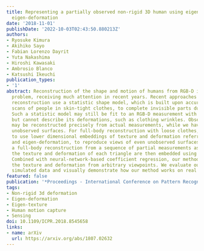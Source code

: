 ```yaml
---
title: Representing a partially observed non-rigid 3D human using eigen-texture and
  eigen-deformation
date: '2018-11-01'
publishDate: '2022-10-03T02:43:50.880213Z'
authors:
- Ryosuke Kimura
- Akihiko Sayo
- Fabian Lorenzo Dayrit
- Yuta Nakashima
- Hiroshi Kawasaki
- Ambrosio Blanco
- Katsushi Ikeuchi
publication_types:
- '1'
abstract: Reconstruction of the shape and motion of humans from RGB-D is a challenging
  problem, receiving much attention in recent years. Recent approaches for full-body
  reconstruction use a statistic shape model, which is built upon accurate full-body
  scans of people in skin-tight clothes, to complete invisible parts due to occlusion.
  Such a statistic model may still be fit to an RGB-D measurement with loose clothes
  but cannot describe its deformations, such as clothing wrinkles. Observed surfaces
  may be reconstructed precisely from actual measurements, while we have no cues for
  unobserved surfaces. For full-body reconstruction with loose clothes, we propose
  to use lower dimensional embeddings of texture and deformation referred to as eigen-texturing
  and eigen-deformation, to reproduce views of even unobserved surfaces. Provided
  a full-body reconstruction from a sequence of partial measurements as 3D meshes,
  the texture and deformation of each triangle are then embedded using eigen-decomposition.
  Combined with neural-network-based coefficient regression, our method synthesizes
  the texture and deformation from arbitrary viewpoints. We evaluate our method using
  simulated data and visually demonstrate how our method works on real data.
featured: false
publication: '*Proceedings - International Conference on Pattern Recognition (ICPR)*'
tags:
- Non-rigid 3d deformation
- Eigen-deformation
- Eigen-texture
- Human motion capture
- Sensing
doi: 10.1109/ICPR.2018.8545658
links:
- name: arXiv
  url: https://arxiv.org/abs/1807.02632
---
```


